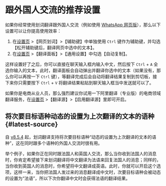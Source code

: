 # 跟外国人交流的推荐设置

如果你经常使用划词翻译跟外国人交流（例如使用 [WhatsApp 网页版](https://web.whatsapp.com/)），那么以下设置可以让你提高使用效率：

1. 在[设置页](options.md) >【网页划词】>【辅助键】中单独使用 `Ctrl` 键作为辅助键，并勾选【松开辅助键后，翻译网页中选中的文本】。
2. 在[设置页](options.md) >【翻译面板】>【通用设置】中勾选【自动复制】。

这样设置好了之后，你可以直接在聊天输入框内输入中文，然后按下 `Ctrl` + `A` 全选你输入的文本，此时，翻译面板会自动弹出并翻译你选中的文本（如果没有，那么你可以再按一下 `Ctrl` 键），等翻译完成后会自动将翻译结果复制到剪切板，接下来你只需要按下 `Ctrl` + `V` 将翻译结果粘贴到聊天输入框当中发送就可以了。

如果你是电商从业人员，那么强烈建议你试用一下阿里翻译（专业版）的电商领域翻译服务，在[设置页](options.md) >【翻译源】>【启用翻译源】里即可开启。

## 将次要目标语种动态的设置为上次翻译的文本的语种 {#latest-source}

自 [v8.5.4](../log.md#v8-5-4) 起，划词翻译支持将次要目标语种“动态的设置为上次翻译的文本的语种”，这在同时跟多个语种的外国人交流时很有用。

举个例子，如果你正在同时跟法国人和英国人交流，那么当你收到法国人的消息时，你肯定希望接下来划词翻译将中文翻译为法语来回复法国人的消息；同样的，当你收到英国人的消息时，你希望将中文翻译成英语。此时，你就可以开启这个选项，这样一来，当你把法国人发过来的消息翻译成中文时，次要目标语种会被动态的设置为“法语”，所以下次你翻译中文时会获得法语的翻译结果。
